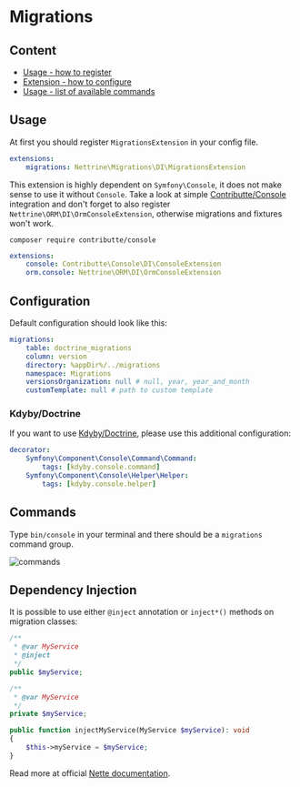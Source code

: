 # Migrations

## Content

- [Usage - how to register](#usage)
- [Extension - how to configure](#configuration)
- [Usage - list of available commands](#commands)

## Usage

At first you should register `MigrationsExtension` in your config file.

```yaml
extensions:
    migrations: Nettrine\Migrations\DI\MigrationsExtension
```

This extension is highly dependent on `Symfony\Console`, it does not make sense to use it without `Console`. Take
a look at simple [Contributte/Console](https://github.com/contributte/console) integration and don't forget to also register `Nettrine\ORM\DI\OrmConsoleExtension`, otherwise migrations and fixtures won't work.

```
composer require contributte/console
```

```yaml
extensions:
    console: Contributte\Console\DI\ConsoleExtension
    orm.console: Nettrine\ORM\DI\OrmConsoleExtension
```

## Configuration

Default configuration should look like this:

```yaml
migrations:
    table: doctrine_migrations 
    column: version
    directory: %appDir%/../migrations
    namespace: Migrations
    versionsOrganization: null # null, year, year_and_month
    customTemplate: null # path to custom template
```

### Kdyby/Doctrine

If you want to use [Kdyby/Doctrine](https://github.com/Kdyby/Doctrine), please use this additional configuration: 

```yaml
decorator:
    Symfony\Component\Console\Command\Command:
        tags: [kdyby.console.command]
    Symfony\Component\Console\Helper\Helper:
        tags: [kdyby.console.helper]
```

## Commands

Type `bin/console` in your terminal and there should be a `migrations` command group.

![commands](https://raw.githubusercontent.com/nettrine/migrations/master/.docs/assets/commands.png)

## Dependency Injection

It is possible to use either `@inject` annotation or `inject*()` methods on migration classes:

```php
/**
 * @var MyService
 * @inject
 */
public $myService;
```

```php
/**
 * @var MyService
 */
private $myService;

public function injectMyService(MyService $myService): void
{
    $this->myService = $myService;
}
```

Read more at official [Nette documentation](https://doc.nette.org/cs/2.4/di-usage).


